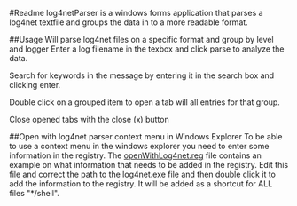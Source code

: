 #Readme
log4netParser is a windows forms application that parses a log4net textfile and groups the data in to a more readable format.

##Usage
Will parse log4net files on a specific format and group by level and logger
Enter a log filename in the texbox and click parse to analyze the data.

Search for keywords in the message by entering it in the search box and clicking enter.

Double click on a grouped item to open a tab will all entries for that group.

Close opened tabs with the close (x) button

##Open with log4net parser context menu in Windows Explorer
To be able to use a context menu in the windows explorer you need to enter some information in the registry.
The [openWithLog4net.reg](log4netParser/openWithLog4net.reg) file contains an example on what information that
needs to be added in the registry. Edit this file and correct the path to the log4net.exe file and then double click it 
to add the information to the registry. It will be added as a shortcut for ALL files "*/shell".
